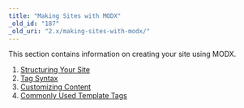 ```yaml
---
title: "Making Sites with MODX"
_old_id: "187"
_old_uri: "2.x/making-sites-with-modx/"
---
```


This section contains information on creating your site using MODX.

1. [Structuring Your Site](https://docs.modx.com/revolution/2.x/making-sites-with-modx/structuring-your-site)
2. [Tag Syntax](https://docs.modx.com/revolution/2.x/making-sites-with-modx/tag-syntax)
3. [Customizing Content](https://docs.modx.com/revolution/2.x/making-sites-with-modx/customizing-content)
4. [Commonly Used Template Tags](https://docs.modx.com/revolution/2.x/making-sites-with-modx/commonly-used-template-tags)